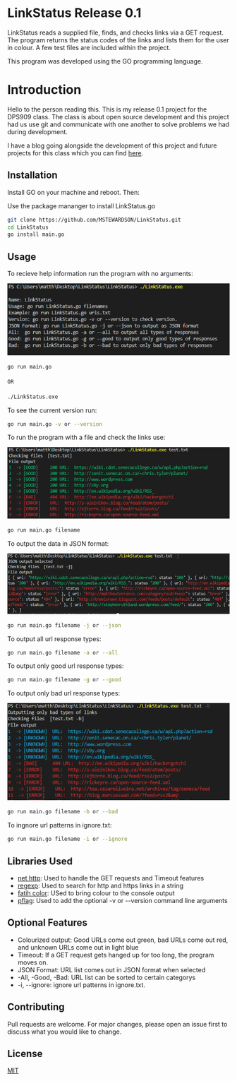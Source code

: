 # LinkStatus Release 0.1

LinkStatus reads a supplied file, finds, and checks links via a GET request. The program returns the status codes of the links and lists them for the user in colour. A few test files are included within the project.

This program was developed using the GO programming language.

# Introduction
Hello to the person reading this. This is my release 0.1 project for the DPS909 class. The class is about open source development and this project had us use git and communicate with one another to solve problems we had during development.

I have a blog going alongside the development of this project and future projects for this class which you can find [here](https://matthew-k-stewardson.blogspot.com/).

## Installation
Install GO on your machine and reboot. Then:

Use the package mananger to install LinkStatus.go
```bash
git clone https://github.com/MSTEWARDSON/LinkStatus.git
cd LinkStatus
go install main.go
```
## Usage

To recieve help information run the program with no arguments:

![](images/demo-1.PNG)

```bash
go run main.go

OR

./LinkStatus.exe
```

To see the current version run:
```bash
go run main.go -v or --version
```
To run the program with a file and check the links use:

![](images/demo-2.PNG)

```bash
go run main.go filename
```
To output the data in JSON format:

![](images/demo-3.PNG)

```bash
go run main.go filename -j or --json
```

To output all url response types:
```bash
go run main.go filename -a or --all
```
To output only good url response types:
```bash
go run main.go filename -g or --good
```
To output only bad url response types:

![](images/demo-4.PNG)

```bash
go run main.go filename -b or --bad

```
To ingnore url patterns in ignore.txt:
```bash
go run main.go filename -i or --ignore
```

## Libraries Used
- [net http](https://golang.org/pkg/net/http/): Used to handle the GET requests and Timeout features
- [regexp](https://golang.org/pkg/regexp/): Used to search for http and https links in a string
- [fatih color](https://github.com/fatih/color): USed to bring colour to the console output
- [pflag](https://github.com/spf13/pflag): Used to add the optional -v or --version command line arguments

## Optional Features
- Colourized output: Good URLs come out green, bad URLs come out red, and unknown URLs come out in light blue
- Timeout: If a GET request gets hanged up for too long, the program moves on.
- JSON Format: URL list comes out in JSON format when selected
- -All, -Good, -Bad: URL list can be sorted to certain categorys
- -i, --ignore: ignore url patterns in ignore.txt.

## Contributing
Pull requests are welcome. For major changes, please open an issue first to discuss what you would like to change.

## License
[MIT](https://choosealicense.com/licenses/mit/)

